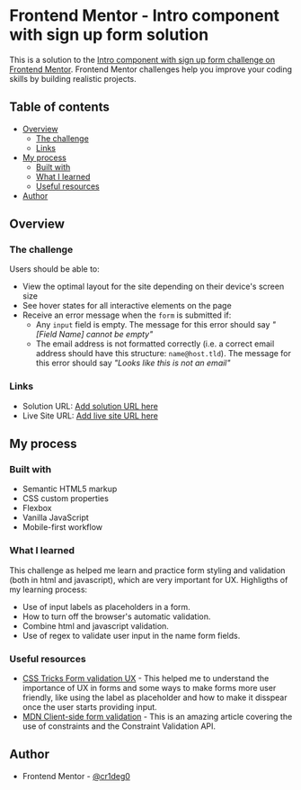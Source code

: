 # Frontend Mentor - Intro component with sign up form solution

This is a solution to the [Intro component with sign up form challenge on Frontend Mentor](https://www.frontendmentor.io/challenges/intro-component-with-signup-form-5cf91bd49edda32581d28fd1). Frontend Mentor challenges help you improve your coding skills by building realistic projects. 

## Table of contents

- [Overview](#overview)
  - [The challenge](#the-challenge)
  - [Links](#links)
- [My process](#my-process)
  - [Built with](#built-with)
  - [What I learned](#what-i-learned)
  - [Useful resources](#useful-resources)
- [Author](#author)

## Overview

### The challenge

Users should be able to:

- View the optimal layout for the site depending on their device's screen size
- See hover states for all interactive elements on the page
- Receive an error message when the `form` is submitted if:
  - Any `input` field is empty. The message for this error should say *"[Field Name] cannot be empty"*
  - The email address is not formatted correctly (i.e. a correct email address should have this structure: `name@host.tld`). The message for this error should say *"Looks like this is not an email"*

### Links

- Solution URL: [Add solution URL here](https://www.frontendmentor.io/solutions/mobile-first-intro-component-with-sign-up-form-B1oSJhYrc)
- Live Site URL: [Add live site URL here](https://cr1deg0.github.io/intro-component/)

## My process

### Built with

- Semantic HTML5 markup
- CSS custom properties
- Flexbox
- Vanilla JavaScript
- Mobile-first workflow

### What I learned

This challenge as helped me learn and practice form styling and validation (both in html and javascript), which are very important for UX. Highligths of my learning process:

- Use of input labels as placeholders in a form.
- How to turn off the browser's automatic validation.
- Combine html and javascript validation.
- Use of regex to validate user input in the name form fields.

### Useful resources

- [CSS Tricks Form validation UX](https://css-tricks.com/form-validation-ux-html-css/) - This helped me to understand the importance of UX in forms and some ways to make forms more user friendly, like using the label as 
placeholder and how to make it disspear once the user starts providing input.
- [MDN Client-side form validation](https://developer.mozilla.org/en-US/docs/Learn/Forms/Form_validation#validating_forms_using_javascript) - This is an amazing article covering the use of constraints and the Constraint Validation API.

## Author

- Frontend Mentor - [@cr1deg0](https://www.frontendmentor.io/profile/cr1deg0/solutions)



